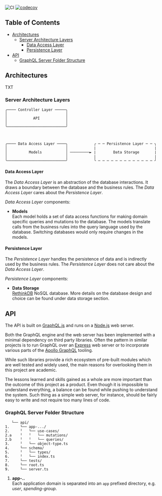 ![CI](https://github.com/taleldayekh/fair-share/workflows/CI/badge.svg) [![codecov](https://codecov.io/gh/taleldayekh/fair-share/branch/master/graph/badge.svg)](https://codecov.io/gh/taleldayekh/fair-share)

## Table of Contents

- [Architectures](#architectures)
  - [Server Architecture Layers](#server-architecture-layers)
      - [Data Access Layer](#data-access-layer)
      - [Persistence Layer](#persistence-layer)
- [API](#api)
  - [GraphQL Server Folder Structure](#graphql-server-folder-structure)

## Architectures

TXT

### Server Architecture Layers

```
╭──── Controller Layer ─────╮
│                           │
│            API            │
│                           │
╰───────────────────────────╯



╭──── Data Access Layer ────╮            ╭ ─ ─ Persistence Layer ─ ─ ╮
│                           │            ∣                           ∣
│          Models           │ ─────────► ∣        Data Storage       ∣
│                           │            ∣                           ∣
╰───────────────────────────╯            ╰ ─ ─ ─ ─ ─ ─ ─ ─ ─ ─ ─ ─ ─ ╯
```

#### Data Access Layer

The _*Data Access Layer*_ is an abstraction of the database interactions. It draws a boundary between the database and the business rules. The _*Data Access Layer*_ cares about the _*Persistence Layer*_.

_*Data Access Layer*_ components:

- **Models**  
  Each model holds a set of data access functions for making domain specific queries and mutations to the database. The models translate calls from the business rules into the query language used by the database. Switching databases would only require changes in the models.

#### Persistence Layer

The _*Persistence Layer*_ handles the persistence of data and is indirectly used by the business rules. The _*Persistence Layer*_ does not care about the _*Data Access Layer*_.

_*Persistence Layer*_ components:

- **Data Storage**  
  [RethinkDB](https://rethinkdb.com/) NoSQL database. More details on the database design and choice can be found under data storage section.

## API

The API is built on [GraphQL.js](https://graphql.org/graphql-js) and runs on a [Node.js](https://nodejs.org/api/https.html) web server.

Both the GraphQL engine and the web server has been implemented with a minimal dependency on third party libraries. Often the pattern in similar projects is to run GraphQL over an [Express](https://expressjs.com) web server or to incorporate various parts of the [Apollo GraphQL](https://www.apollographql.com/docs/) tooling.

While such libraries provide a rich ecosystem of pre-built modules which are well tested and widely used, the main reasons for overlooking them in this project are academic.

The lessons learned and skills gained as a whole are more important than the outcome of this project as a product. Even though it is impossible to understand everything, a balance can be found while pushing to understand the system. Such thing as a simple web server, for instance, should be fairly easy to write and not require too many lines of code.

### GraphQL Server Folder Structure

```
   └── api/
1.     └── app-.../
2.     ╵   └── use-cases/
2.a    ╵   ╵   └── mutations/
2.b    ╵   ╵   └── queries/
3.     ╵   └── object-type.ts 
4.     └── schema/
5.     ╵   └── types/
6.     ╵   └── index.ts
7.     └── tests/
8.     └── root.ts
9.     └── server.ts
```

1. **app-..**  
   Each application domain is separated into an `app` prefixed directory, e.g. _*user*_, _*spending-group*_.




















<!-- ! CONTINUE FROM HERE ! -->

<!-- ### Folder Structure

app prefixed directories are the domains

A brief overview of the directories which make up the applications GraphQL API core.

```sh
  api/
1 ├── mutations
2 ├── object-types
3 ├── queries
4 ├── tests
5 ├── type-defs
6 ├── schema.ts
7 ├── server.ts
```

4. **tests**  
   The API test suite is separated into:

   - Integration tests where queries and mutations containing test data are made to a dedicated test database.
   - Unit tests.

1. **mutations**  
   A set of resolver functions organized by use case which defines how data for a field is created, updated or deleted.

   > The mutation resolvers provides a mapping to the models and should be kept thin with the least amount of business logic possible.

1. **object-types**  
   ES6 classes that are used for implementing GraphQL types which return objects with complex behavior. Fields that accepts arguments are added as instance methods on the ES6 class, e.g. query and mutation resolvers. For fields where no arguments are needed we can instead use properties defined in the constructor.

1. **queries**  
   A set of resolver functions organized by use case which defines how data for a field is fetched.

   > The query resolvers provides a mapping to the models and should be kept thin with the least amount of business logic possible.

1. **type-defs**  
   All the different types that make up our GraphQL schema. The schema is divided into parts and specified using GraphQL SDL (Schema Definition Language). Each field needs to have a corresponding resolver function with the same name that returns what we want.

1. **schema.ts**  
   Generates our GraphQL schema by combining all schema parts in the `type-defs` directory.

1. **server.ts**  
   Runs the API server. -->

